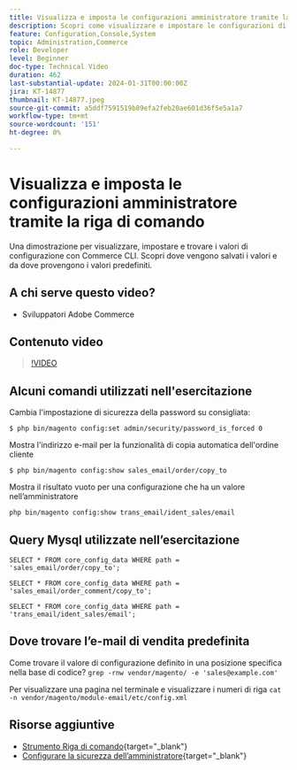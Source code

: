 ```yaml
---
title: Visualizza e imposta le configurazioni amministratore tramite la riga di comando
description: Scopri come visualizzare e impostare le configurazioni di amministrazione utilizzando la riga di comando.
feature: Configuration,Console,System
topic: Administration,Commerce
role: Developer
level: Beginner
doc-type: Technical Video
duration: 462
last-substantial-update: 2024-01-31T00:00:00Z
jira: KT-14877
thumbnail: KT-14877.jpeg
source-git-commit: a5ddf7591519b89efa2feb20ae601d36f5e5a1a7
workflow-type: tm+mt
source-wordcount: '151'
ht-degree: 0%

---
```



# Visualizza e imposta le configurazioni amministratore tramite la riga di comando

Una dimostrazione per visualizzare, impostare e trovare i valori di configurazione con Commerce CLI. Scopri dove vengono salvati i valori e da dove provengono i valori predefiniti.

## A chi serve questo video?

- Sviluppatori Adobe Commerce

## Contenuto video

>[!VIDEO](https://video.tv.adobe.com/v/3427123?&learn=on)

## Alcuni comandi utilizzati nell&#39;esercitazione

Cambia l&#39;impostazione di sicurezza della password su consigliata:

`$ php bin/magento config:set admin/security/password_is_forced 0`

Mostra l&#39;indirizzo e-mail per la funzionalità di copia automatica dell&#39;ordine cliente

`$ php bin/magento config:show sales_email/order/copy_to`

Mostra il risultato vuoto per una configurazione che ha un valore nell’amministratore

`php bin/magento config:show trans_email/ident_sales/email`

## Query Mysql utilizzate nell’esercitazione

```
SELECT * FROM core_config_data WHERE path = 'sales_email/order/copy_to';

SELECT * FROM core_config_data WHERE path = 'sales_email/order_comment/copy_to';

SELECT * FROM core_config_data WHERE path = 'trans_email/ident_sales/email';
```

## Dove trovare l’e-mail di vendita predefinita

Come trovare il valore di configurazione definito in una posizione specifica nella base di codice?
`grep -rnw vendor/magento/ -e 'sales@example.com'`

Per visualizzare una pagina nel terminale e visualizzare i numeri di riga `cat -n vendor/magento/module-email/etc/config.xml`

## Risorse aggiuntive

- [Strumento Riga di comando](https://experienceleague.adobe.com/docs/commerce-operations/configuration-guide/cli/config-cli.html){target="_blank"}
- [Configurare la sicurezza dell’amministratore](https://experienceleague.adobe.com/docs/commerce-admin/systems/security/security-admin.html){target="_blank"}
